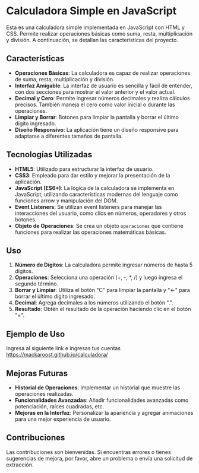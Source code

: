 
# Calculadora Simple en JavaScript

Esta es una calculadora simple implementada en JavaScript con HTML y CSS. Permite realizar operaciones básicas como suma, resta, multiplicación y división. A continuación, se detallan las características del proyecto.

## Características

-   **Operaciones Básicas**: La calculadora es capaz de realizar operaciones de suma, resta, multiplicación y división.
-   **Interfaz Amigable**: La interfaz de usuario es sencilla y fácil de entender, con dos secciones para mostrar el valor anterior y el valor actual.
-   **Decimal y Cero**: Permite ingresar números decimales y realiza cálculos precisos. También maneja el cero como valor inicial o durante las operaciones.
-   **Limpiar y Borrar**: Botones para limpiar la pantalla y borrar el último dígito ingresado.
-   **Diseño Responsivo**: La aplicación tiene un diseño responsive para adaptarse a diferentes tamaños de pantalla.

## Tecnologías Utilizadas

-   **HTML5**: Utilizado para estructurar la interfaz de usuario.
-   **CSS3**: Empleado para dar estilo y mejorar la presentación de la aplicación.
-   **JavaScript (ES6+)**: La lógica de la calculadora se implementa en JavaScript, utilizando características modernas del lenguaje como funciones arrow y manipulación del DOM.
-   **Event Listeners**: Se utilizan event listeners para manejar las interacciones del usuario, como clics en números, operadores y otros botones.
-   **Objeto de Operaciones**: Se crea un objeto `operaciones` que contiene funciones para realizar las operaciones matemáticas básicas.

## Uso

1.  **Número de Dígitos**: La calculadora permite ingresar números de hasta 5 dígitos.
2.  **Operaciones**: Selecciona una operación (+, -, *, /) y luego ingresa el segundo término.
3.  **Borrar y Limpiar**: Utiliza el botón "C" para limpiar la pantalla y "←" para borrar el último dígito ingresado.
4.  **Decimal**: Agrega decimales a los números utilizando el botón ".".
5.  **Resultado**: Obtén el resultado de la operación haciendo clic en el botón "=".
 
## Ejemplo de Uso

Ingresa al siguiente link e ingresas tus cuentas https://mackaroost.github.io/calculadora/

## Mejoras Futuras

-   **Historial de Operaciones**: Implementar un historial que muestre las operaciones realizadas.
-   **Funcionalidades Avanzadas**: Añadir funcionalidades avanzadas como potenciación, raíces cuadradas, etc.
-   **Mejoras en la Interfaz**: Personalizar la apariencia y agregar animaciones para una mejor experiencia de usuario.

## Contribuciones

Las contribuciones son bienvenidas. Si encuentras errores o tienes sugerencias de mejora, por favor, abre un problema o envía una solicitud de extracción.
